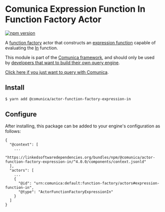 # Comunica Expression Function In Function Factory Actor

[![npm version](https://badge.fury.io/js/%40comunica%2Factor-function-factory-expression-function-in.svg)](https://www.npmjs.com/package/@comunica/actor-function-factory-expression-in)

A [function factory](https://github.com/comunica/comunica/tree/master/packages/bus-function-factory) actor
that constructs an [expression function](https://github.com/comunica/comunica/tree/master/packages/bus-function-factory/lib/ActorFunctionFactory.ts)
capable of evaluating the [In](https://www.w3.org/TR/sparql11-query/#func-in) function.

This module is part of the [Comunica framework](https://github.com/comunica/comunica),
and should only be used by [developers that want to build their own query engine](https://comunica.dev/docs/modify/).

[Click here if you just want to query with Comunica](https://comunica.dev/docs/query/).

## Install

```bash
$ yarn add @comunica/actor-function-factory-expression-in
```

## Configure

After installing, this package can be added to your engine's configuration as follows:
```text
{
  "@context": [
    ...
    "https://linkedsoftwaredependencies.org/bundles/npm/@comunica/actor-function-factory-expression-in/^4.0.0/components/context.jsonld"
  ],
  "actors": [
    ...
    {
      "@id": "urn:comunica:default:function-factory/actors#expression-function-in",
      "@type": "ActorFunctionFactoryExpressionIn"
    }
  ]
}
```
